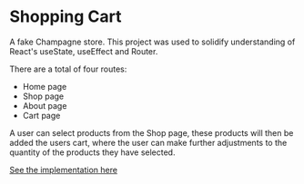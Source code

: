# Shopping Cart

A fake Champagne store. This project was used to solidify understanding of React's useState, useEffect and Router.

There are a total of four routes:

- Home page
- Shop page
- About page
- Cart page

A user can select products from the Shop page, these products will then be added the users cart, where the user can make further adjustments to the quantity of the products they have selected.

[See the implementation here](https://aderose.github.io/shopping-cart/)
